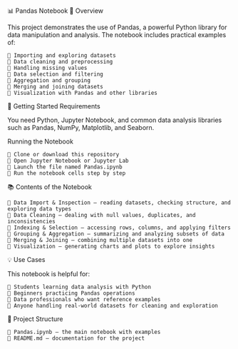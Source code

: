 📊 Pandas Notebook
📌 Overview

This project demonstrates the use of Pandas, a powerful Python library for data manipulation and analysis.
The notebook includes practical examples of:

    🔹 Importing and exploring datasets
    🔹 Data cleaning and preprocessing
    🔹 Handling missing values
    🔹 Data selection and filtering
    🔹 Aggregation and grouping
    🔹 Merging and joining datasets
    🔹 Visualization with Pandas and other libraries

🚀 Getting Started
Requirements

You need Python, Jupyter Notebook, and common data analysis libraries such as Pandas, NumPy, Matplotlib, and Seaborn.

Running the Notebook

    🔹 Clone or download this repository
    🔹 Open Jupyter Notebook or Jupyter Lab
    🔹 Launch the file named Pandas.ipynb
    🔹 Run the notebook cells step by step

📚 Contents of the Notebook

    🔹 Data Import & Inspection – reading datasets, checking structure, and exploring data types
    🔹 Data Cleaning – dealing with null values, duplicates, and inconsistencies
    🔹 Indexing & Selection – accessing rows, columns, and applying filters
    🔹 Grouping & Aggregation – summarizing and analyzing subsets of data
    🔹 Merging & Joining – combining multiple datasets into one
    🔹 Visualization – generating charts and plots to explore insights

💡 Use Cases

This notebook is helpful for:

    🔹 Students learning data analysis with Python
    🔹 Beginners practicing Pandas operations
    🔹 Data professionals who want reference examples
    🔹 Anyone handling real-world datasets for cleaning and exploration

📂 Project Structure

    🔹 Pandas.ipynb – the main notebook with examples
    🔹 README.md – documentation for the project
